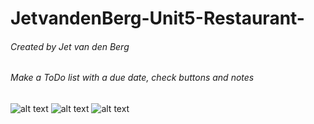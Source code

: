 # JetvandenBerg-Unit5-Restaurant-
###### Created by Jet van den Berg
###### Make a ToDo list with a due date, check buttons and notes

![alt text](https://github.com/jetvdberg/JetvandenBerg-Unit5-Restaurant-/blob/master/doc/IMG_2191.PNG "Entrees")
![alt text](https://github.com/jetvdberg/JetvandenBerg-Unit5-Restaurant-/blob/master/doc/IMG_2192.PNG "Preview Dish")
![alt text](https://github.com/jetvdberg/JetvandenBerg-Unit5-Restaurant-/blob/master/doc/IMG_2193.PNG "Submitting Order")
